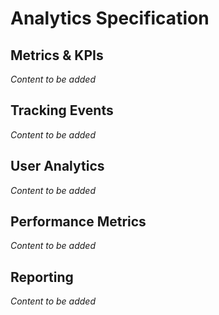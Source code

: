 # Analytics Specification

## Metrics & KPIs
*Content to be added*

## Tracking Events
*Content to be added*

## User Analytics
*Content to be added*

## Performance Metrics
*Content to be added*

## Reporting
*Content to be added*